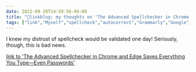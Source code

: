 ```yaml
---
date: 2022-09-20T14:59:56-04:00
title: "🔗linkblog: my thoughts on 'The Advanced Spellchecker in Chrome and Edge Saves Everything You Type—Even Passwords'"
tags: ["link","Myself","spellcheck","autocorrect","Grammarly","Google","Chrome","Edge","encryption"]
---
```

I knew my distrust of spellcheck would be validated one day! Seriously, though, this is bad news.
 

[link to 'The Advanced Spellchecker in Chrome and Edge Saves Everything You Type—Even Passwords'](https://lifehacker.com/the-advanced-spellchecker-in-chrome-and-edge-saves-ever-1849557849)

